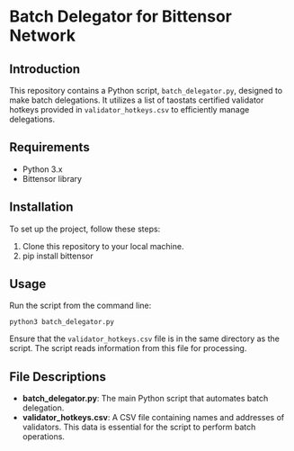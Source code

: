 
# Batch Delegator for Bittensor Network

## Introduction
This repository contains a Python script, `batch_delegator.py`, designed to make batch delegations. It utilizes a list of taostats certified validator hotkeys provided in `validator_hotkeys.csv` to efficiently manage delegations.

## Requirements
- Python 3.x
- Bittensor library

## Installation
To set up the project, follow these steps:
1. Clone this repository to your local machine.
2. pip install bittensor

## Usage
Run the script from the command line:
```
python3 batch_delegator.py
```
Ensure that the `validator_hotkeys.csv` file is in the same directory as the script. The script reads information from this file for processing.

## File Descriptions
- **batch_delegator.py**: The main Python script that automates batch delegation.
- **validator_hotkeys.csv**: A CSV file containing names and addresses of validators. This data is essential for the script to perform batch operations.

